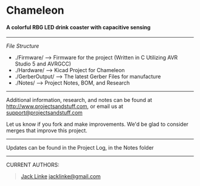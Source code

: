 # Chameleon #
#### A colorful RBG LED drink coaster with capacitive sensing  ####

---

*File Structure*

* ./Firmware/ --> Firmware for the project (Written in C Utilizing AVR Studio 5 and AVRGCC)
* ./Hardware/ --> Kicad Project for Chameleon
* ./GerberOutput/ --> The latest Gerber Files for manufacture
* ./Notes/ --> Project Notes, BOM, and Research

---

Additional information, research, and notes can be found at http://www.projectsandstuff.com, or email us at support@projectsandstuff.com

Let us know if you fork and make improvements. We'd be glad to consider merges that improve this project.

---

Updates can be found in the Project Log, in the Notes folder

---

CURRENT AUTHORS:

> [Jack Linke](http://www.jacklinke.com)
jacklinke@gmail.com